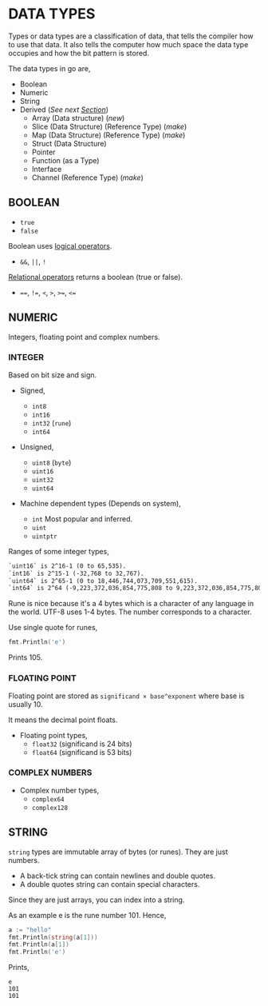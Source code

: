 # DATA TYPES

Types or data types are a classification of data,
that tells the compiler how to use that data.
It also tells the computer how much space the data type
occupies and how the bit pattern is stored.

The data types in go are,

* Boolean
* Numeric
* String
* Derived (_See next [Section](https://github.com/JeffDeCola/my-cheat-sheets/tree/master/software/development/languages/go-cheat-sheet/derived-data-types.md)_)
  * Array (Data structure) (_new_)
  * Slice (Data Structure) (Reference Type) (_make_)
  * Map (Data Structure) (Reference Type) (_make_)
  * Struct (Data Structure)
  * Pointer 
  * Function (as a Type)
  * Interface 
  * Channel (Reference Type) (_make_)

## BOOLEAN

* `true`
* `false`

Boolean uses [logical operators](https://github.com/JeffDeCola/my-cheat-sheets/tree/master/software/development/languages/go-cheat-sheet/operators.md#logical-boolean).

* `&&`, `||`, `!`

[Relational operators](https://github.com/JeffDeCola/my-cheat-sheets/tree/master/software/development/languages/go-cheat-sheet/operators.md#relational-compare)
returns a boolean (true or false).

* `==`, `!=`, `<`, `>`, `>=`, `<=`

## NUMERIC

Integers, floating point and complex numbers.

### INTEGER

Based on bit size and sign.

* Signed,
  * `int8`
  * `int16`
  * `int32` (`rune`)
  * `int64`

* Unsigned,
  * `uint8` (`byte`)
  * `uint16`
  * `uint32`
  * `uint64`

* Machine dependent types (Depends on system),
  * `int` Most popular and inferred.
  * `uint`
  * `uintptr`

Ranges of some integer types,

```txt
`uint16` is 2^16-1 (0 to 65,535).
`int16` is 2^15-1 (-32,768 to 32,767).
`uint64` is 2^65-1 (0 to 18,446,744,073,709,551,615).
`int64` is 2^64 (-9,223,372,036,854,775,808 to 9,223,372,036,854,775,807).
```

Rune is nice because it's a 4 bytes which is a character
of any language in the world.  UTF-8 uses 1-4 bytes.
The number corresponds to a character.

Use single quote for runes,

```go
fmt.Println('e')
```

Prints 105.

### FLOATING POINT

Floating point are stored as `significand × base^exponent`
where base is usually 10.

It means the decimal point floats.

* Floating point types,
  * `float32` (significand is 24 bits)
  * `float64` (significand is 53 bits)

### COMPLEX NUMBERS

* Complex number types,
  * `complex64`
  * `complex128`

## STRING

`string` types are immutable array of bytes (or runes).
They are just numbers.

* A back-tick string can contain newlines and double quotes.
* A double quotes string can contain special characters.

Since they are just arrays, you can index into a string.

As an example e is the rune number 101. Hence,

```go
a := "hello"
fmt.Println(string(a[1]))
fmt.Println(a[1])
fmt.Println('e')
```

Prints,

```
e
101
101
```

